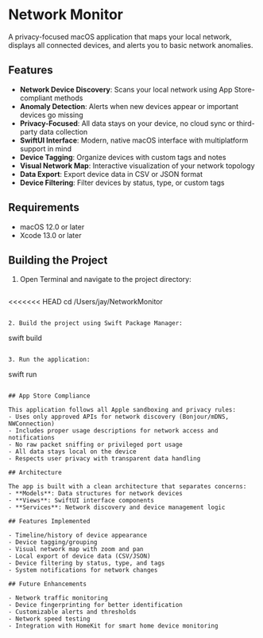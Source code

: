 # Network Monitor

A privacy-focused macOS application that maps your local network, displays all connected devices, and alerts you to basic network anomalies.

## Features

- **Network Device Discovery**: Scans your local network using App Store-compliant methods
- **Anomaly Detection**: Alerts when new devices appear or important devices go missing
- **Privacy-Focused**: All data stays on your device, no cloud sync or third-party data collection
- **SwiftUI Interface**: Modern, native macOS interface with multiplatform support in mind
- **Device Tagging**: Organize devices with custom tags and notes
- **Visual Network Map**: Interactive visualization of your network topology
- **Data Export**: Export device data in CSV or JSON format
- **Device Filtering**: Filter devices by status, type, or custom tags

## Requirements

- macOS 12.0 or later
- Xcode 13.0 or later

## Building the Project

1. Open Terminal and navigate to the project directory:
   ```
<<<<<<< HEAD
   cd /Users/jay/NetworkMonitor
   ```

2. Build the project using Swift Package Manager:
   ```
   swift build
   ```

3. Run the application:
   ```
   swift run
   ```

## App Store Compliance

This application follows all Apple sandboxing and privacy rules:
- Uses only approved APIs for network discovery (Bonjour/mDNS, NWConnection)
- Includes proper usage descriptions for network access and notifications
- No raw packet sniffing or privileged port usage
- All data stays local on the device
- Respects user privacy with transparent data handling

## Architecture

The app is built with a clean architecture that separates concerns:
- **Models**: Data structures for network devices
- **Views**: SwiftUI interface components
- **Services**: Network discovery and device management logic

## Features Implemented

- Timeline/history of device appearance
- Device tagging/grouping
- Visual network map with zoom and pan
- Local export of device data (CSV/JSON)
- Device filtering by status, type, and tags
- System notifications for network changes

## Future Enhancements

- Network traffic monitoring
- Device fingerprinting for better identification
- Customizable alerts and thresholds
- Network speed testing
- Integration with HomeKit for smart home device monitoring
